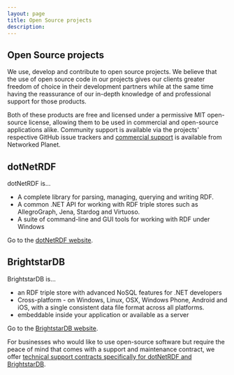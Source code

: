 ```yaml
---
layout: page
title: Open Source projects
description: 
---
```


## Open Source projects

We use, develop and contribute to open source projects. We believe that the use of open source code in our projects gives our clients greater freedom of choice in their development partners while at the same time having the reassurance of our in-depth knowledge of and professional support for those products.

Both of these products are free and licensed under a permissive MIT open-source license, allowing them to be used in commercial and open-source applications alike. Community support is available via the projects' respective GitHub issue trackers and [commercial support](/support "Networked Planet support options") is available from Networked Planet.

## dotNetRDF

dotNetRDF is...

* A complete library for parsing, managing, querying and writing RDF.
* A common .NET API for working with RDF triple stores such as AllegroGraph, Jena, Stardog and Virtuoso.
* A suite of command-line and GUI tools for working with RDF under Windows

Go to the [dotNetRDF website](http://www.dotnetrdf.org/ "dot net RDF website").

## BrightstarDB

BrightstarDB is...

* an RDF triple store with advanced NoSQL features for .NET developers
* Cross-platform - on Windows, Linux, OSX, Windows Phone, Android and iOS, with a single consistent data file format across all platforms. 
* embeddable inside your application or available as a server

Go to the [BrightstarDB website](http://brightstardb.com/ "bright star DB website").

For businesses who would like to use open-source software but require the peace of mind that comes with a support and maintenance contract, we offer [technical support contracts specifically for dotNetRDF and BrightstarDB](/support "Networked Planet support options").
